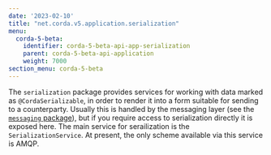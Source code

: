 ```yaml
---
date: '2023-02-10'
title: "net.corda.v5.application.serialization"
menu:
  corda-5-beta:
    identifier: corda-5-beta-api-app-serialization
    parent: corda-5-beta-api-application
    weight: 7000
section_menu: corda-5-beta
---
```


The `serialization` package provides services for working with data marked as `@CordaSerializable`, in order to render it into a form suitable for sending to a counterparty. Usually this is handled by the messaging layer (see the <a href="messaging.md">`messaging` package</a>), but if you require access to serialization directly it is exposed here. The main service for serailization is the `SerializationService`. At present, the only scheme available via this service is AMQP.